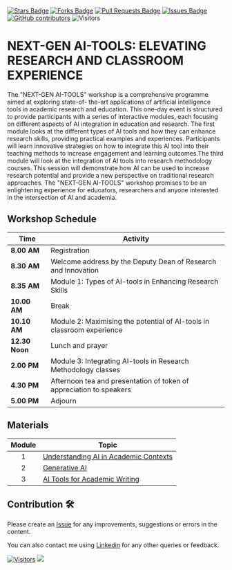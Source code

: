 <a href="https://github.com/drshahizan/ai-tools/stargazers"><img src="https://img.shields.io/github/stars/drshahizan/ai-tools" alt="Stars Badge"/></a>
<a href="https://github.com/drshahizan/ai-tools/network/members"><img src="https://img.shields.io/github/forks/drshahizan/ai-tools" alt="Forks Badge"/></a>
<a href="https://github.com/drshahizan/ai-tools"><img src="https://img.shields.io/github/issues-pr/drshahizan/ai-tools" alt="Pull Requests Badge"/></a>
<a href="https://github.com/drshahizan/ai-tools/issues"><img src="https://img.shields.io/github/issues/drshahizan/ai-tools" alt="Issues Badge"/></a>
<a href="https://github.com/drshahizan/ai-tools/graphs/contributors"><img alt="GitHub contributors" src="https://img.shields.io/github/contributors/drshahizan/ai-tools?color=2b9348"></a>
![Visitors](https://api.visitorbadge.io/api/visitors?path=https%3A%2F%2Fgithub.com%2Fdrshahizan%2Fai-tools&labelColor=%23d9e3f0&countColor=%23697689&style=flat)

# NEXT-GEN AI-TOOLS: ELEVATING RESEARCH AND CLASSROOM EXPERIENCE

The "NEXT-GEN AI-TOOLS" workshop is a comprehensive programme aimed at exploring state-of- the-art applications of artificial intelligence tools in academic research and education. This one-day event is structured to provide participants with a series of interactive modules, each focusing on different aspects of AI integration in education and research. The first module looks at the different types of AI tools and how they can enhance research skills, providing practical examples and experiences. Participants will learn innovative strategies on how to integrate this AI tool into their teaching methods to increase engagement and learning outcomes.The third module will look at the integration of AI tools into research methodology courses. This session will demonstrate how AI can be used to increase research potential and provide a new perspective on traditional research approaches. The "NEXT-GEN AI-TOOLS" workshop promises to be an enlightening experience for educators, researchers and anyone interested in the intersection of AI and academia.

## Workshop Schedule

| Time         | Activity                                                      |
|--------------|---------------------------------------------------------------|
| **8.00 AM**  | Registration        |
| **8.30 AM**  | Welcome address by the Deputy Dean of Research and Innovation  |
| **8.35 AM**  | Module 1: Types of AI-tools in Enhancing Research Skills      |
| **10.00 AM** | Break                                                         |
| **10.10 AM** | Module 2: Maximising the potential of AI-tools in classroom experience |
| **12.30 Noon** | Lunch and prayer                                           |
| **2.00 PM** | Module 3: Integrating AI-tools in Research Methodology classes |
| **4.30 PM** | Afternoon tea and presentation of token of appreciation to speakers |
| **5.00 PM** | Adjourn                                                       |


## Materials
| Module  | Topic |
|:--------:|---------|
| 1 | [Understanding AI in Academic Contexts]() |
| 2 | [Generative AI]() |
| 3 | [AI Tools for Academic Writing]() |

## Contribution 🛠️
Please create an [Issue](https://github.com/drshahizan/ai-tools/issues) for any improvements, suggestions or errors in the content.

You can also contact me using [Linkedin](https://www.linkedin.com/in/drshahizan/) for any other queries or feedback.

[![Visitors](https://api.visitorbadge.io/api/visitors?path=https%3A%2F%2Fgithub.com%2Fdrshahizan&labelColor=%23697689&countColor=%23555555&style=plastic)](https://visitorbadge.io/status?path=https%3A%2F%2Fgithub.com%2Fdrshahizan)
![](https://hit.yhype.me/github/profile?user_id=81284918)

